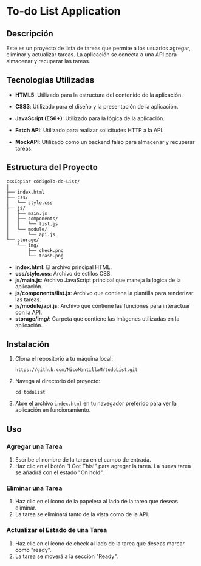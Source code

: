 # To-do List Application

## Descripción

Este es un proyecto de lista de tareas que permite a los usuarios agregar, eliminar y actualizar tareas. La aplicación se conecta a una API para almacenar y recuperar las tareas.



## Tecnologías Utilizadas

- **HTML5**: Utilizado para la estructura del contenido de la aplicación.

- **CSS3**: Utilizado para el diseño y la presentación de la aplicación.

- **JavaScript (ES6+)**: Utilizado para la lógica de la aplicación.

- **Fetch API**: Utilizado para realizar solicitudes HTTP a la API.

- **MockAPI**: Utilizado como un backend falso para almacenar y recuperar tareas.

  

## Estructura del Proyecto

```
cssCopiar códigoTo-do-List/
│
├── index.html
├── css/
│   └── style.css
├── js/
│   ├── main.js
│   ├── components/
│   │   └── list.js
│   └── module/
│       └── api.js
└── storage/
    └── img/
        ├── check.png
        └── trash.png
```

- **index.html**: El archivo principal HTML.
- **css/style.css**: Archivo de estilos CSS.
- **js/main.js**: Archivo JavaScript principal que maneja la lógica de la aplicación.
- **js/components/list.js**: Archivo que contiene la plantilla para renderizar las tareas.
- **js/module/api.js**: Archivo que contiene las funciones para interactuar con la API.
- **storage/img/**: Carpeta que contiene las imágenes utilizadas en la aplicación.

## Instalación

1. Clona el repositorio a tu máquina local:

   ```
   https://github.com/NicoMantillaM/todoList.git
   ```

2. Navega al directorio del proyecto:

   ```
   cd todoList
   ```

3. Abre el archivo `index.html` en tu navegador preferido para ver la aplicación en funcionamiento.

## Uso

### Agregar una Tarea

1. Escribe el nombre de la tarea en el campo de entrada.
2. Haz clic en el botón "I Got This!" para agregar la tarea. La nueva tarea se añadirá con el estado "On hold".

### Eliminar una Tarea

1. Haz clic en el ícono de la papelera al lado de la tarea que deseas eliminar.
2. La tarea se eliminará tanto de la vista como de la API.

### Actualizar el Estado de una Tarea

1. Haz clic en el ícono de check al lado de la tarea que deseas marcar como "ready".
2. La tarea se moverá a la sección "Ready".